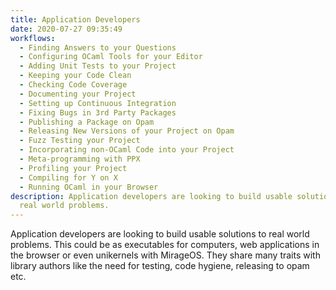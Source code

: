 ```yaml
---
title: Application Developers
date: 2020-07-27 09:35:49
workflows: 
  - Finding Answers to your Questions
  - Configuring OCaml Tools for your Editor
  - Adding Unit Tests to your Project
  - Keeping your Code Clean
  - Checking Code Coverage
  - Documenting your Project
  - Setting up Continuous Integration
  - Fixing Bugs in 3rd Party Packages
  - Publishing a Package on Opam
  - Releasing New Versions of your Project on Opam
  - Fuzz Testing your Project
  - Incorporating non-OCaml Code into your Project
  - Meta-programming with PPX 
  - Profiling your Project 
  - Compiling for Y on X 
  - Running OCaml in your Browser
description: Application developers are looking to build usable solutions to
  real world problems.
---
```

Application developers are looking to build usable solutions to real world problems. This could be as executables for computers, web applications in the browser or even unikernels with MirageOS. They share many traits with library authors like the need for testing, code hygiene, releasing to opam etc. 